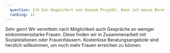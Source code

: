 ```yaml
---
  question: Ich bin begeistert von diesem Projekt. Kann ich meine Beratung auch erst einmal kostenlos anbieten?
  ranking: 12
---
```


Sehr gern! Wir vermitteln nach Möglichkeit auch Gespräche an weniger einkommensstarke Frauen. Diese finden wir in Zusammenarbeit mit Sozialstationen oder Frauenhäusern. Kostenlose Beratungsangebote sind herzlich willkommen, um noch mehr Frauen erreichen zu können.
